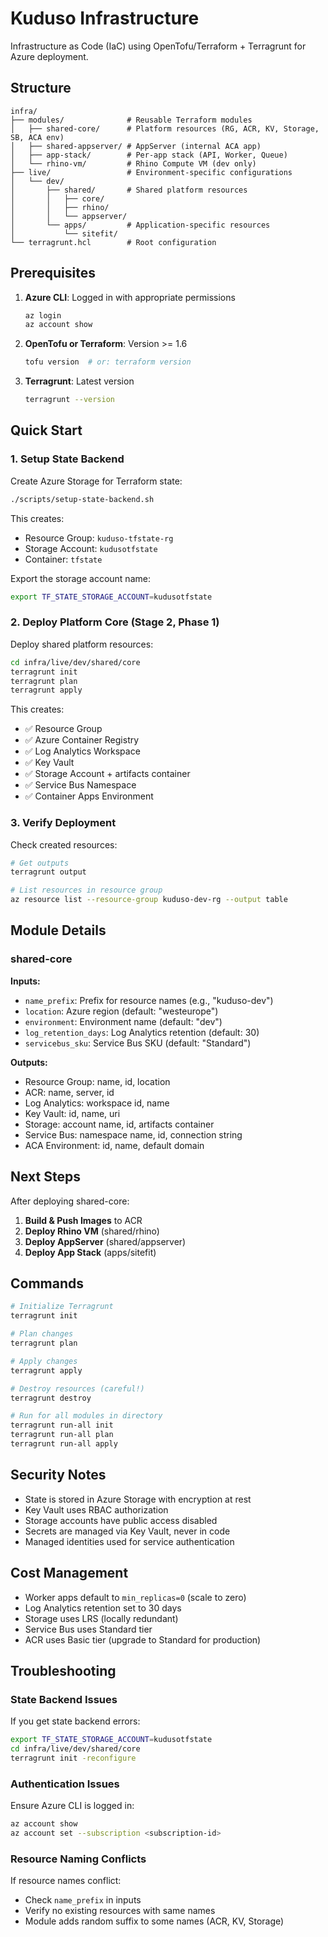 # Kuduso Infrastructure

Infrastructure as Code (IaC) using OpenTofu/Terraform + Terragrunt for Azure deployment.

## Structure

```
infra/
├── modules/              # Reusable Terraform modules
│   ├── shared-core/      # Platform resources (RG, ACR, KV, Storage, SB, ACA env)
│   ├── shared-appserver/ # AppServer (internal ACA app)
│   ├── app-stack/        # Per-app stack (API, Worker, Queue)
│   └── rhino-vm/         # Rhino Compute VM (dev only)
├── live/                 # Environment-specific configurations
│   └── dev/
│       ├── shared/       # Shared platform resources
│       │   ├── core/
│       │   ├── rhino/
│       │   └── appserver/
│       └── apps/         # Application-specific resources
│           └── sitefit/
└── terragrunt.hcl        # Root configuration
```

## Prerequisites

1. **Azure CLI**: Logged in with appropriate permissions
   ```bash
   az login
   az account show
   ```

2. **OpenTofu or Terraform**: Version >= 1.6
   ```bash
   tofu version  # or: terraform version
   ```

3. **Terragrunt**: Latest version
   ```bash
   terragrunt --version
   ```

## Quick Start

### 1. Setup State Backend

Create Azure Storage for Terraform state:

```bash
./scripts/setup-state-backend.sh
```

This creates:
- Resource Group: `kuduso-tfstate-rg`
- Storage Account: `kudusotfstate`
- Container: `tfstate`

Export the storage account name:
```bash
export TF_STATE_STORAGE_ACCOUNT=kudusotfstate
```

### 2. Deploy Platform Core (Stage 2, Phase 1)

Deploy shared platform resources:

```bash
cd infra/live/dev/shared/core
terragrunt init
terragrunt plan
terragrunt apply
```

This creates:
- ✅ Resource Group
- ✅ Azure Container Registry
- ✅ Log Analytics Workspace
- ✅ Key Vault
- ✅ Storage Account + artifacts container
- ✅ Service Bus Namespace
- ✅ Container Apps Environment

### 3. Verify Deployment

Check created resources:

```bash
# Get outputs
terragrunt output

# List resources in resource group
az resource list --resource-group kuduso-dev-rg --output table
```

## Module Details

### shared-core

**Inputs:**
- `name_prefix`: Prefix for resource names (e.g., "kuduso-dev")
- `location`: Azure region (default: "westeurope")
- `environment`: Environment name (default: "dev")
- `log_retention_days`: Log Analytics retention (default: 30)
- `servicebus_sku`: Service Bus SKU (default: "Standard")

**Outputs:**
- Resource Group: name, id, location
- ACR: name, server, id
- Log Analytics: workspace id, name
- Key Vault: id, name, uri
- Storage: account name, id, artifacts container
- Service Bus: namespace name, id, connection string
- ACA Environment: id, name, default domain

## Next Steps

After deploying shared-core:

1. **Build & Push Images** to ACR
2. **Deploy Rhino VM** (shared/rhino)
3. **Deploy AppServer** (shared/appserver)
4. **Deploy App Stack** (apps/sitefit)

## Commands

```bash
# Initialize Terragrunt
terragrunt init

# Plan changes
terragrunt plan

# Apply changes
terragrunt apply

# Destroy resources (careful!)
terragrunt destroy

# Run for all modules in directory
terragrunt run-all init
terragrunt run-all plan
terragrunt run-all apply
```

## Security Notes

- State is stored in Azure Storage with encryption at rest
- Key Vault uses RBAC authorization
- Storage accounts have public access disabled
- Secrets are managed via Key Vault, never in code
- Managed identities used for service authentication

## Cost Management

- Worker apps default to `min_replicas=0` (scale to zero)
- Log Analytics retention set to 30 days
- Storage uses LRS (locally redundant)
- Service Bus uses Standard tier
- ACR uses Basic tier (upgrade to Standard for production)

## Troubleshooting

### State Backend Issues

If you get state backend errors:
```bash
export TF_STATE_STORAGE_ACCOUNT=kudusotfstate
cd infra/live/dev/shared/core
terragrunt init -reconfigure
```

### Authentication Issues

Ensure Azure CLI is logged in:
```bash
az account show
az account set --subscription <subscription-id>
```

### Resource Naming Conflicts

If resource names conflict:
- Check `name_prefix` in inputs
- Verify no existing resources with same names
- Module adds random suffix to some names (ACR, KV, Storage)

